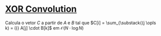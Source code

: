 # [XOR Convolution](xor_convolution.cpp)

Calcula o vetor $C$ a partir de $A$ e $B$ tal que $C[i] = \sum_{\substack{(j \opls k) = i}} A[j] \cdot B[k]$ em $\mathcal{O}(N \cdot \log N)$
